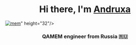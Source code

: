 <h1 align="center">Hi there, I'm <a href="https://daniilshat.ru/" target="_blank">Andruxa</a> </h1>
<a href="https://ibb.co/R4r8NWm"><img src="https://i.ibb.co/Z149SCP/mem.jpg" alt="mem" border="0"></a>" height="32"/>
<h3 align="center">QAMEM engineer from Russia 🇷🇺</h3>
